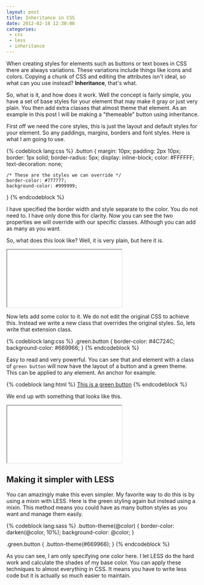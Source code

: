 ```yaml
---
layout: post
title: Inheritance in CSS
date: 2012-02-18 12:30:00
categories:
 - css
 - less
 - inheritance
---
```


When creating styles for elements such as buttons or text boxes in CSS there are always variations. These variations include things like icons and colors. Copying a chunk of CSS and editing the attributes isn't ideal, so what can you use instead? **Inheritance**, that's what.

So, what is it, and how does it work. Well the concept is fairly simple, you have a set of base styles for your element that may make it gray or just very plain. You then add extra classes that almost theme that element. As an example in this post I will be making a "themeable" button using inheritance.

<!-- more -->

First off we need the core styles, this is just the layout and default styles for your element. So any paddings, margins, borders and font styles. Here is what I am going to use.

{% codeblock lang:css %}
.button {
	margin: 10px;
	padding: 2px 10px;
	border: 1px solid;
	border-radius: 5px;
	display: inline-block;
	color: #FFFFFF;
	text-decoration: none;
	
	/* These are the styles we can override */
	border-color: #777777;
	background-color: #999999;
}
{% endcodeblock %}

I have specified the border width and style separate to the color. You do not need to. I have only done this for clarity. Now you can see the two properties we will override with our specific classes. Although you can add as many as you want.

So, what does this look like? Well, it is very plain, but here it is.

<iframe class='example' src='/examples/inheritance/plain.html'>.</iframe>

Now lets add some color to it. We do not edit the original CSS to achieve this. Instead we write a new class that overrides the original styles. So, lets write that extension class.

{% codeblock lang:css %}
.green.button {
	border-color: #4C724C;
	background-color: #669966;
}
{% endcodeblock %}

Easy to read and very powerful. You can see that and element with a class of `green button` will now have the layout of a button and a green theme. This can be applied to any element. An anchor for example.

{% codeblock lang:html %}
<a href='#' class='green button'>This is a green button</a>
{% endcodeblock %}

We end up with something that looks like this.

<iframe class='example' src='/examples/inheritance/green.html'>.</iframe>

## Making it simpler with LESS

You can amazingly make this even simpler. My favorite way to do this is by using a mixin with LESS. Here is the green styling again but instead using a mixin. This method means you could have as many button styles as you want and manage them easily.

{% codeblock lang:sass %}
.button-theme(@color) {
	border-color: darken(@color, 10%);
	background-color: @color;
}

.green.button {
	.button-theme(#669966);
}
{% endcodeblock %}

As you can see, I am only specifying one color here. I let LESS do the hard work and calculate the shades of my base color. You can apply these techniques to almost everything in CSS. It means you have to write less code but it is actually so much easier to maintain.